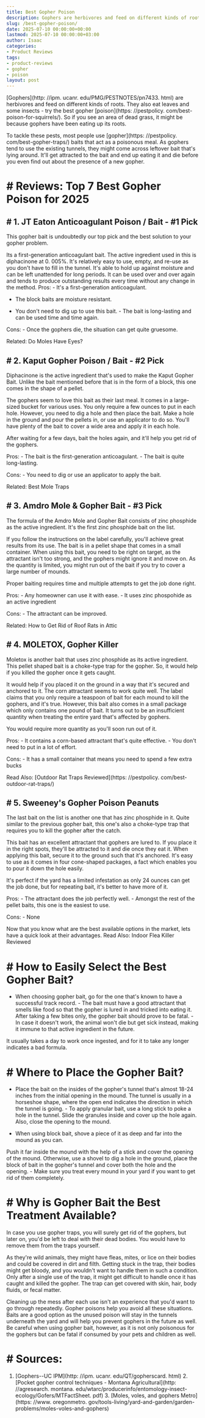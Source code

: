 ```yaml
---
title: Best Gopher Poison
description: Gophers are herbivores and feed on different kinds of roots. They also eat leaves and some insects - try the best gopher poison. So if you see an area of dead...
slug: /best-gopher-poison/
date: 2025-07-10 00:00:00+00:00
lastmod: 2025-07-10 00:00:00+03:00
author: Isaac
categories:
- Product Reviews
tags:
- product-reviews
- gopher
- poison
layout: post
---
```


[Gophers](http: //ipm. ucanr. edu/PMG/PESTNOTES/pn7433. html) are herbivores and feed on different kinds of roots. They also eat leaves and some insects - try the best gopher [poison](https: //pestpolicy. com/best-poison-for-squirrels/). So if you see an area of dead grass, it might be because gophers have been eating up its roots.

To tackle these pests, most people use [gopher](https: //pestpolicy. com/best-gopher-traps/) baits that act as a poisonous meal. As gophers tend to use the existing tunnels, they might come across leftover bait that's lying around. It'll get attracted to the bait and end up eating it and die before you even find out about the presence of a new gopher.

# # Reviews: Top 7 Best Gopher Poison for 2025

## # **1. JT Eaton Anticoagulant Poison / Bait - #1 Pick**

This gopher bait is undoubtedly our top pick and the best solution to your gopher problem.

Its a first-generation anticoagulant bait. The active ingredient used in this is diphacinone at 0. 005%. It's relatively easy to use, empty, and re-use as you don't have to fill in the tunnel. It's able to hold up against moisture and can be left unattended for long periods. It can be used over and over again and tends to produce outstanding results every time without any change in the method. Pros: - It's a first-generation anticoagulant.

- The block baits are moisture resistant.

- You don't need to dig up to use this bait. - The bait is long-lasting and can be used time and time again.

Cons: - Once the gophers die, the situation can get quite gruesome.

Related: Do Moles Have Eyes?

## # **2. Kaput Gopher Poison / Bait - #2 Pick**

Diphacinone is the active ingredient that's used to make the Kaput Gopher Bait. Unlike the bait mentioned before that is in the form of a block, this one comes in the shape of a pellet.

The gophers seem to love this bait as their last meal. It comes in a large-sized bucket for various uses. You only require a few ounces to put in each hole. However, you need to dig a hole and then place the bait. Make a hole in the ground and pour the pellets in, or use an applicator to do so. You'll have plenty of the bait to cover a wide area and apply it in each hole.

After waiting for a few days, bait the holes again, and it'll help you get rid of the gophers.

Pros: - The bait is the first-generation anticoagulant. - The bait is quite long-lasting.

Cons: - You need to dig or use an applicator to apply the bait.

Related: Best Mole Traps

## # **3. Amdro Mole & Gopher Bait - #3 Pick**

The formula of the Amdro Mole and Gopher Bait consists of zinc phosphide as the active ingredient. It's the first zinc phosphide bait on the list.

If you follow the instructions on the label carefully, you'll achieve great results from its use. The bait is in a pellet shape that comes in a small container. When using this bait, you need to be right on target, as the attractant isn't too strong, and the gophers might ignore it and move on. As the quantity is limited, you might run out of the bait if you try to cover a large number of mounds.

Proper baiting requires time and multiple attempts to get the job done right.

Pros: - Any homeowner can use it with ease. - It uses zinc phospohide as an active ingredient

Cons: - The attractant can be improved.

Related: How to Get Rid of Roof Rats in Attic

## # **4. MOLETOX, Gopher Killer**

Moletox is another bait that uses zinc phosphide as its active ingredient. This pellet shaped bait is a choke-type trap for the gopher. So, it would help if you killed the gopher once it gets caught.

It would help if you placed it on the ground in a way that it's secured and anchored to it. The corn attractant seems to work quite well. The label claims that you only require a teaspoon of bait for each mound to kill the gophers, and it's true. However, this bait also comes in a small package which only contains one pound of bait. It turns out to be an insufficient quantity when treating the entire yard that's affected by gophers.

You would require more quantity as you'll soon run out of it.

Pros: - It contains a corn-based attractant that's quite effective. - You don't need to put in a lot of effort.

Cons: - It has a small container that means you need to spend a few extra bucks

Read Also: [Outdoor Rat Traps Reviewed](https: //pestpolicy. com/best-outdoor-rat-traps/)

## # **5. Sweeney's Gopher Poison Peanuts**

The last bait on the list is another one that has zinc phosphide in it. Quite similar to the previous gopher bait, this one's also a choke-type trap that requires you to kill the gopher after the catch.

This bait has an excellent attractant that gophers are lured to. If you place it in the right spots, they'll be attracted to it and die once they eat it. When applying this bait, secure it to the ground such that it's anchored. It's easy to use as it comes in four cone-shaped packages, a fact which enables you to pour it down the hole easily.

It's perfect if the yard has a limited infestation as only 24 ounces can get the job done, but for repeating bait, it's better to have more of it.

Pros: - The attractant does the job perfectly well. - Amongst the rest of the pellet baits, this one is the easiest to use.

Cons: - None

Now that you know what are the best available options in the market, lets have a quick look at their advantages. Read Also: Indoor Flea Killer Reviewed

# # How to Easily Select the Best Gopher Bait?

- When choosing gopher bait, go for the one that's known to have a successful track record. - The bait must have a good attractant that smells like food so that the gopher is lured in and tricked into eating it. After taking a few bites only, the gopher bait should prove to be fatal. - In case it doesn't work, the animal won't die but get sick instead, making it immune to that active ingredient in the future.

It usually takes a day to work once ingested, and for it to take any longer indicates a bad formula.

# # Where to Place the Gopher Bait?

- Place the bait on the insides of the gopher's tunnel that's almost 18-24 inches from the initial opening in the mound. The tunnel is usually in a horseshoe shape, where the open end indicates the direction in which the tunnel is going. - To apply granular bait, use a long stick to poke a hole in the tunnel. Slide the granules inside and cover up the hole again. Also, close the opening to the mound.

- When using block bait, shove a piece of it as deep and far into the mound as you can.

Push it far inside the mound with the help of a stick and cover the opening of the mound. Otherwise, use a shovel to dig a hole in the ground, place the block of bait in the gopher's tunnel and cover both the hole and the opening. - Make sure you treat every mound in your yard if you want to get rid of them completely.

# # Why is Gopher Bait the Best Treatment Available?

In case you use gopher traps, you will surely get rid of the gophers, but later on, you'd be left to deal with their dead bodies. You would have to remove them from the traps yourself.

As they're wild animals, they might have fleas, mites, or lice on their bodies and could be covered in dirt and filth. Getting stuck in the trap, their bodies might get bloody, and you wouldn't want to handle them in such a condition. Only after a single use of the trap, it might get difficult to handle once it has caught and killed the gopher. The trap can get covered with skin, hair, body fluids, or fecal matter.

Cleaning up the mess after each use isn't an experience that you'd want to go through repeatedly. Gopher poisons help you avoid all these situations. Baits are a good option as the unused poison will stay in the tunnels underneath the yard and will help you prevent gophers in the future as well. Be careful when using gopher bait, however, as it is not only poisonous for the gophers but can be fatal if consumed by your pets and children as well.

# # Sources:

1. [Gophers--UC IPM](http: //ipm. ucanr. edu/QT/gopherscard. html) 2. [Pocket gopher control techniques - Montana Agricultural](http: //agresearch. montana. edu/wtarc/producerinfo/entomology-insect-ecology/Gofers/MTFactSheet. pdf) 3. [Moles, voles, and gophers Metro](https: //www. oregonmetro. gov/tools-living/yard-and-garden/garden-problems/moles-voles-and-gophers)
